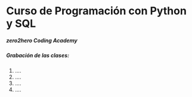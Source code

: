 # Curso de Programación con Python y SQL
##### zero2hero Coding Academy

##### Grabación de las clases:

1. ....
2. ....
3. ....
4. ....

